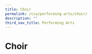 ```yaml
---
title: Choir
permalink: /cca/performing-arts/choir/
description: ""
third_nav_title: Performing Arts
---
```

Choir
=====